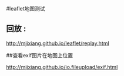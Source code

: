#leaflet地图测试
## 回放 :

http://mjixiang.github.io/leaflet/replay.html

##查看exif图片在地图上位置

http://mjixiang.github.io/io.fileupload/exif.html
